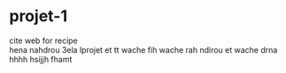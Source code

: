 # projet-1
cite web for recipe <br>
hena nahdrou 3ela lprojet et tt wache fih wache rah ndirou et wache drna 
hhhh
hsijjh
fhamt
